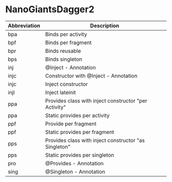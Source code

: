 # NanoGiantsDagger2

| Abbreviation | Description |
| --- | --- |
| bpa | Binds per activity |
| bpf | Binds per fragment |
| bpr | Binds reusable |
| bps | Binds singleton |
| inj | @Inject - Annotation |
| injc | Constructor with @Inject - Annotation |
| injc | Inject constructor |
| injl | Inject lateinit |
| ppa | Provides class with inject constructor "per Activity" |
| ppa | Static provides per activity |
| ppf | Provide per fragment |
| ppf | Static provides per fragment |
| pps | Provides class with inject constructor "as Singleton" |
| pps | Static provides per singleton |
| pro | @Provides - Annotation |
| sing | @Singleton - Annotation |
